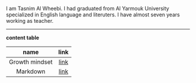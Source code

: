 I am Tasnim Al Wheebi. I had graduated from Al Yarmouk University specialized in English language and literuters. I have almost seven years working as teacher.
 ***
 **content table**


| name | link |
| :---:| :---:|
| Growth mindset | [link](https://tasnimwheebi.github.io/Reading-Notes/growthminset) |
| Markdown | [link](https://tasnimwheebi.github.io/Reading-Notes/markdown)




